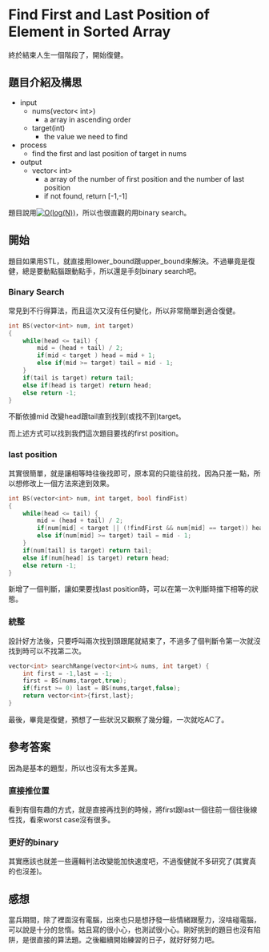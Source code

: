 # Find First and Last Position of Element in Sorted Array
終於結束人生一個階段了，開始復健。
## 題目介紹及構思
- input
  - nums(vector< int>)
    - a array in ascending order
  - target(int)
    - the value we need to find
- process
  - find the first and last position of target in nums
- output
  - vector< int>
    - a array of the number of first position and the number of last position
    - if not found, return [-1,-1]

題目說用<a href="https://www.codecogs.com/eqnedit.php?latex=O(log(N))" target="_blank"><img src="https://latex.codecogs.com/gif.latex?O(log(N))" title="O(log(N))" /></a>，所以也很直觀的用binary search。

## 開始
題目如果用STL，就直接用lower_bound跟upper_bound來解決。不過畢竟是復健，總是要動點腦跟動點手，所以還是手刻binary search吧。

### Binary Search
常見到不行得算法，而且這次又沒有任何變化，所以非常簡單到適合復健。
```C++ =
int BS(vector<int> num, int target)
{
    while(head <= tail) {
        mid = (head + tail) / 2;
        if(mid < target ) head = mid + 1;
        else if(mid >= target) tail = mid - 1;
    }
    if(tail is target) return tail;
    else if(head is target) return head;
    else return -1;
}
```

不斷依據mid 改變head跟tail直到找到(或找不到)target。

而上述方式可以找到我們這次題目要找的first position。

### last position
其實很簡單，就是讓相等時往後找即可，原本寫的只能往前找，因為只差一點，所以想修改上一個方法來達到效果。

```C++ = 
int BS(vector<int> num, int target, bool findFist)
{
    while(head <= tail) {
        mid = (head + tail) / 2;
        if(num[mid] < target || (!findFirst && num[mid] == target)) head = mid + 1;
        else if(num[mid] >= target) tail = mid - 1;
    }
    if(num[tail] is target) return tail;
    else if(num[head] is target) return head;
    else return -1;
}
```

新增了一個判斷，讓如果要找last position時，可以在第一次判斷時擋下相等的狀態。

### 統整
設計好方法後，只要呼叫兩次找到頭跟尾就結束了，不過多了個判斷令第一次就沒找到時可以不找第二次。

```C++ =
vector<int> searchRange(vector<int>& nums, int target) {
    int first = -1,last = -1;
    first = BS(nums,target,true);
    if(first >= 0) last = BS(nums,target,false);
    return vector<int>{first,last};
}
```

最後，畢竟是復健，預想了一些狀況又觀察了幾分鐘，一次就吃AC了。

## 參考答案
因為是基本的題型，所以也沒有太多差異。

### 直接推位置
看到有個有趣的方式，就是直接再找到的時候，將first跟last一個往前一個往後線性找，看來worst case沒有很多。

### 更好的binary
其實應該也就差一些邏輯判法改變能加快速度吧，不過復健就不多研究了(其實真的也沒差)。

## 感想
當兵期間，除了裡面沒有電腦，出來也只是想抒發一些情緒跟壓力，沒啥碰電腦，可以說是十分的怠惰。姑且寫的很小心，也測試很小心。剛好挑到的題目也沒有陷阱，是很直接的算法題。之後繼續開始練習的日子，就好好努力吧。

